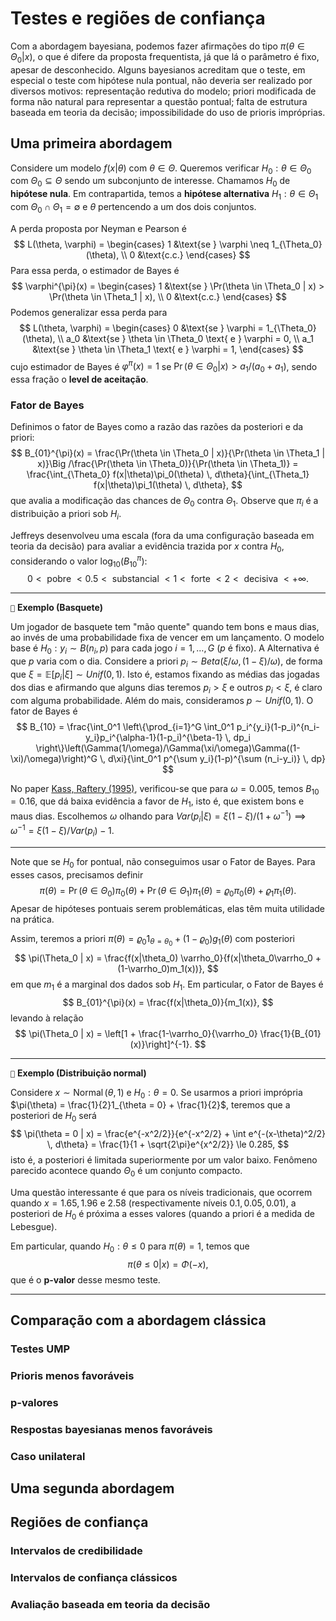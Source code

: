 # Testes e regiões de confiança

Com a abordagem bayesiana, podemos fazer afirmações do tipo $\pi(\theta \in \Theta_0 | x)$, o que é difere da proposta frequentista, já que lá o parâmetro é fixo, apesar de desconhecido. 
Alguns bayesianos acreditam que o teste, em especial o teste com hipótese nula pontual, não deveria ser realizado por diversos motivos: representação redutiva do modelo; priori modificada de forma não natural para representar a questão pontual; falta de estrutura baseada em teoria da decisão; impossibilidade do uso de prioris impróprias.

## Uma primeira abordagem

Considere um modelo $f(x|\theta)$ com $\theta \in \Theta$. 
Queremos verificar $H_0 : \theta \in \Theta_0$ com $\Theta_0 \subseteq \Theta$ sendo um subconjunto de interesse.
Chamamos $H_0$ de **hipótese nula**. 
Em contrapartida, temos a **hipótese alternativa** $H_1 : \theta \in \Theta_1$ com $\Theta_0 \cap \Theta_1 = \emptyset$ e $\theta$ pertencendo a um dos dois conjuntos.

A perda proposta por Neyman e Pearson é 
$$
L(\theta, \varphi) = \begin{cases}
    1 &\text{se } \varphi \neq 1_{\Theta_0}(\theta), \\
    0 &\text{c.c.}
\end{cases}
$$
Para essa perda, o estimador de Bayes é 
$$
\varphi^{\pi}(x) = \begin{cases}
    1 &\text{se } \Pr(\theta \in \Theta_0 | x) > \Pr(\theta \in \Theta_1 | x), \\
    0 &\text{c.c.}
\end{cases}
$$
Podemos generalizar essa perda para
$$
L(\theta, \varphi) = \begin{cases}
    0 &\text{se } \varphi = 1_{\Theta_0}(\theta), \\
    a_0 &\text{se } \theta \in \Theta_0 \text{ e } \varphi = 0, \\
    a_1 &\text{se } \theta \in \Theta_1 \text{ e } \varphi = 1, 
\end{cases}
$$
cujo estimador de Bayes é $\varphi^{\pi}(x) = 1$ se $\Pr(\theta \in \Theta_0 | x) > a_1/(a_0 + a_1)$, sendo essa fração o **level de aceitação**.

### Fator de Bayes

Definimos o fator de Bayes como a razão das razões da posteriori e da priori:
$$
B_{01}^{\pi}(x) = \frac{\Pr(\theta \in \Theta_0 | x)}{\Pr(\theta \in \Theta_1 | x)}\Big /\frac{\Pr(\theta \in \Theta_0)}{\Pr(\theta \in \Theta_1)} = \frac{\int_{\Theta_0} f(x|\theta)\pi_0(\theta) \, d\theta}{\int_{\Theta_1} f(x|\theta)\pi_1(\theta) \, d\theta},
$$
que avalia a modificação das chances de $\Theta_0$ contra $\Theta_1$. 
Observe que $\pi_i$ é a distribuição a priori sob $H_i$.

Jeffreys desenvolveu uma escala (fora da uma configuração baseada em teoria da decisão) para avaliar a evidência trazida por $x$ contra $H_0$, considerando o valor $\log_{10}(B_{10}^{\pi})$: 
$$0 < \text{ pobre } < 0.5 < \text{ substancial } < 1 < \text{ forte } < 2 < \text{ decisiva } < +\infty.$$

---
``📝`` **Exemplo (Basquete)**

Um jogador de basquete tem "mão quente" quando tem bons e maus dias, ao invés de uma probabilidade fixa de vencer em um lançamento.
O modelo base é $H_0: y_i \sim B(n_i, p)$ para cada jogo $i=1,\dots, G$ ($p$ é fixo). 
A Alternativa é que $p$ varia com o dia.
Considere a priori $p_i \sim Beta(\xi/\omega, (1-\xi)/\omega)$, de forma que $\xi = \mathbb{E}[p_i|\xi] \sim Unif(0,1)$. 
Isto é, estamos fixando as médias das jogadas dos dias e afirmando que alguns dias teremos $p_i > \xi$ e outros $p_i < \xi$, é claro com alguma probabilidade. 
Além do mais, consideramos $p \sim Unif(0,1)$. 
O fator de Bayes é 
$$
B_{10} = \frac{\int_0^1 \left\{\prod_{i=1}^G \int_0^1 p_i^{y_i}(1-p_i)^{n_i-y_i}p_i^{\alpha-1}(1-p_i)^{\beta-1} \, dp_i \right\}\left(\Gamma(1/\omega)/\Gamma(\xi/\omega)\Gamma((1-\xi)/\omega)\right)^G \, d\xi}{\int_0^1 p^{\sum y_i}(1-p)^{\sum (n_i-y_i)} \, dp}
$$

No paper [Kass, Raftery (1995)](https://sites.stat.washington.edu/raftery/Research/PDF/kass1995.pdf), verificou-se que para $\omega = 0.005$, temos $B_{10} = 0.16$, que dá baixa evidência a favor de $H_1$, isto é, que existem bons e maus dias. Escolhemos $\omega$ olhando para $Var(p_i | \xi) = \xi(1-\xi)/(1+\omega^{-1}) \implies \omega^{-1} = \xi(1-\xi)/Var(p_i) - 1.$

---

Note que se $H_0$ for pontual, não conseguimos usar o Fator de Bayes. Para esses casos, precisamos definir 
$$
\pi(\theta) = \Pr(\theta \in \Theta_0) \pi_{0}(\theta) + \Pr(\theta \in \Theta_1) \pi_{1}(\theta) = \varrho_0 \pi_0(\theta) + \varrho_1 \pi_1(\theta).
$$
Apesar de hipóteses pontuais serem problemáticas, elas têm muita utilidade na prática. 

Assim, teremos a priori $\pi(\theta) = \varrho_0 1_{\theta = \theta_0} + (1-\varrho_0)g_1(\theta)$ com posteriori
$$
\pi(\Theta_0 | x) = \frac{f(x|\theta_0) \varrho_0}{f(x|\theta_0\varrho_0 + (1-\varrho_0)m_1(x))},
$$
em que $m_1$ é a marginal dos dados sob $H_1$. Em particular, o Fator de Bayes é 
$$
B_{01}^{\pi}(x) = \frac{f(x|\theta_0)}{m_1(x)},
$$
levando à relação
$$
\pi(\Theta_0 | x) = \left[1 + \frac{1-\varrho_0}{\varrho_0} \frac{1}{B_{01}(x)}\right]^{-1}.
$$

---
``📝`` **Exemplo (Distribuição normal)**

Considere $x \sim \operatorname{Normal}(\theta, 1)$ e $H_0: \theta = 0$. 
Se usarmos a priori imprópria $\pi(\theta) = \frac{1}{2}1_{\theta = 0} + \frac{1}{2}$, teremos que a posteriori de $H_0$ será 
$$
\pi(\theta = 0 | x) = \frac{e^{-x^2/2}}{e^{-x^2/2} + \int e^{-(x-\theta)^2/2} \, d\theta} = \frac{1}{1 + \sqrt{2\pi}e^{x^2/2}} \le 0.285,
$$
isto é, a posteriori é limitada superiormente por um valor baixo. Fenômeno parecido acontece quando $\Theta_0$ é um conjunto compacto. 

Uma questão interessante é que para os níveis tradicionais, que ocorrem quando $x = 1.65, 1.96$ e $2.58$ (respectivamente níveis $0.1, 0.05, 0.01$), a posteriori de $H_0$ é próxima a esses valores (quando a priori é a medida de Lebesgue).

Em particular, quando $H_0 : \theta \le 0$ para $\pi(\theta) = 1$, temos que 
$$
\pi(\theta \le 0 | x) = \Phi(-x),
$$
que é o **p-valor** desse mesmo teste.

---

## Comparação com a abordagem clássica

### Testes UMP

### Prioris menos favoráveis

### p-valores

### Respostas bayesianas menos favoráveis

### Caso unilateral

## Uma segunda abordagem

## Regiões de confiança

### Intervalos de credibilidade

### Intervalos de confiança clássicos

### Avaliação baseada em teoria da decisão